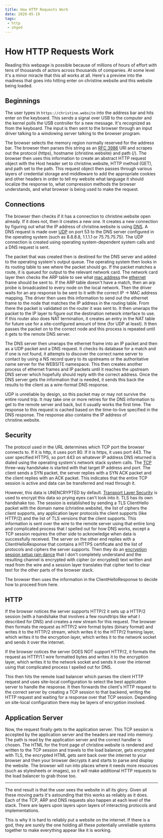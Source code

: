 ```yaml
---
title: How HTTP Requests Work
date: 2020-05-19
tags:
 - http
 - ohgod
---
```


# How HTTP Requests Work

Reading this webpage is possible because of millions of hours of effort with
tens of thousands of actors across thousands of companies. At some level it's a
minor miracle that this all works at all. Here's a preview into the madness that
goes into hitting enter on christine.website and this website being loaded.

## Beginnings

The user types in `https://christine.website` into the address bar and hits
enter on the keyboard. This sends a signal over USB to the computer and the
kernel polls the USB controller for a new message. It's recognized as from the
keyboard. The input is then sent to the browser through an input driver talking
to a windowing server talking to the browser program.

The browser selects the memory region normally reserved for the address bar. The
browser then parses this string as an [RFC 3986][rfc3986] URI and scrapes out
the protocol (https), hostname (christine.website) and path (/). The browser
then uses this information to create an abstract HTTP request object with the
Host header set to christine.website, HTTP method (GET), and path set to the
path. This request object then passes through various layers of credential
storage and middleware to add the appropriate cookies and other headers in order
to tell my website what language it should localize the response to, what
compression methods the browser understands, and what browser is being used to
make the request.

[rfc3986]: https://tools.ietf.org/html/rfc3986

## Connections

The browser then checks if it has a connection to christine.website open
already. If it does not, then it creates a new one. It creates a new connection
by figuring out what the IP address of christine.website is using [DNS][dns]. A
DNS request is made over [UDP][udp] on port 53 to the DNS server configured in
the operating system (such as 8.8.8.8, 1.1.1.1 or 75.75.75.75). The UDP
connection is created using operating system-dependent system calls and a DNS
request is sent.

[udp]: https://en.wikipedia.org/wiki/User_Datagram_Protocol
[dns]: https://en.wikipedia.org/wiki/Domain_Name_System

The packet that was created then is destined for the DNS server and added to the
operating system's output queue. The operating system then looks in its routing
table to see where the packet should go. If the packet matches a route, it is
queued for output to the relevant network card. The network card layer then
checks the ARP table to see what [mac address][macaddress] the
[ethernet][ethernet] frame should be sent to. If the ARP table doesn't have a
match, then an arp probe is broadcasted to every node on the local network. Then
the driver waits for an arp response to be sent to it with the correct IP -> MAC
address mapping. The driver then uses this information to send out the ethernet
frame to the node that matches the IP address in the routing table. From there
the packet is validated on the router it was sent to. It then unwraps the packet
to the IP layer to figure out the destination network interface to use. If this
router also does NAT termination, it creates an entry in the NAT table for
future use for a site-configured amount of time (for UDP at least). It then
passes the packet on to the correct node and this process is repeated until it
gets to the remote DNS server.

[macaddress]: https://en.wikipedia.org/wiki/MAC_address
[ethernet]: https://en.wikipedia.org/wiki/Ethernet

The DNS server then unwraps the ethernet frame into an IP packet and then as a
UDP packet and a DNS request. It checks its database for a match and if one is
not found, it attempts to discover the correct name server to contact by using a
NS record query to its upstreams or the authoritative name server for the
WEBSITE namespace. This then creates another process of ethernet frames and IP
packets until it reaches the upstream DNS server which hopefully should reply
with the correct address. Once the DNS server gets the information that is
needed, it sends this back the results to the client as a wire-format DNS
response.

UDP is unreliable by design, so this packet may or may not survive the entire
round trip. It may take one or more retries for the DNS information to get to
the remote server and back, but it usually works the first time. The response to
this request is cached based on the time-to-live specified in the DNS response.
The response also contains the IP address of christine.website.

## Security

The protocol used in the URL determines which TCP port the browser connects to.
If it is http, it uses port 80. If it is https, it uses port 443. The user
specified HTTPS, so port 443 on whatever IP address DNS returned is dialed using
the operating system's network stack system calls. The [TCP][tcp] three-way
handshake is started with that target IP address and port. The client sends a
SYN packet, the server replies with a SYN ACK packet and the client replies with
an ACK packet. This indicates that the entire TCP session is active and data can
be transferred and read through it.

[tcp]: https://en.wikipedia.org/wiki/Transmission_Control_Protocol

However, this data is UNENCRYPTED by default. [Transport Layer Security][tls] is
used to encrypt this data so prying eyes can't look into it. TLS has its own
handshake too. The session is established by sending a TLS ClientHello packet
with the domain name (christine.website), the list of ciphers the client
supports, any application layer protocols the client supports (like HTTP/2) and
the list of TLS versions that the client supports. This information is sent over
the wire to the remote server using that entire long and complicated process
that I spelled out for how DNS works, except a TCP session requires the other
side to acknowledge when data is successfully received. The server on the other
end replies with a ClientHelloResponse that contains a HTTPS certificate and the
list of protocols and ciphers the server supports. Then they do an [encryption
session setup rain dance][tlsraindance] that I don't completely understand and
the resulting channel is encrypted with cipher (or encrypted) text written and
read from the wire and a session layer translates that cipher text to clear text
for the other parts of the browser stack.

[tls]: https://en.wikipedia.org/wiki/Transport_Layer_Security
[tlsraindance]: https://www.cloudflare.com/learning/ssl/what-happens-in-a-tls-handshake/

The browser then uses the information in the ClientHelloResponse to decide how
to proceed from here.

## HTTP

If the browser notices the server supports HTTP/2 it sets up a HTTP/2 session
(with a handshake that involves a few roundtrips like what I described for DNS)
and creates a new stream for this request. The browser then formats the request
as HTTP/2 wire format bytes (binary format) and writes it to the HTTP/2 stream,
which writes it to the HTTP/2 framing layer, which writes it to the encryption
layer, which writes it to the network socket and sends it over the internet.

If the browser notices the server DOES NOT support HTTP/2, it formats the
request as HTTP/1.1 wire formatted bytes and writes it to the encryption layer,
which writes it to the network socket and sends it over the internet using that
complicated process I spelled out for DNS.

This then hits the remote load balancer which parses the client HTTP request and
uses site-local configuration to select the best application server to handle
the response. It then forwards the client's HTTP request to the correct server
by creating a TCP session to that backend, writing the HTTP request and waiting
for a response over that TCP session. Depending on site-local configuration
there may be layers of encryption involved.

## Application Server

Now, the request finally gets to the application server. This TCP session is
accepted by the application server and the headers are read into memory. The
path is read by the application server and the correct handler is chosen. The
HTML for the front page of christine.website is rendered and written to the TCP
session and travels to the load balancer, gets encrypted with TLS, the encrypted
HTML gets sent back over the internet to your browser and then your browser
decrypts it and starts to parse and display the website. The browser will run
into places where it needs more resources (such as stylesheets or images), so it will
make additional HTTP requests to the load balancer to grab those too.

---

The end result is that the user sees the website in all its glory. Given all
these moving parts it's astounding that this works as reliably as it does. Each
of the TCP, ARP and DNS requests also happen at each level of the stack. There
are layers upon layers upon layers of interacting protocols and implementations.

This is why it is hard to reliably put a website on the internet. If there is a
god, they are surely the one holding all these potentially unreliable systems
together to make everything appear like it is working.
